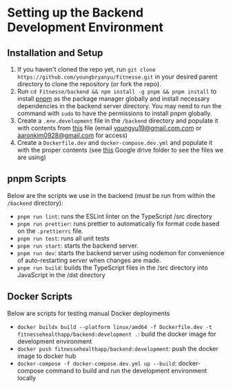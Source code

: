 # Setting up the Backend Development Environment

## Installation and Setup
1. If you haven't cloned the repo yet, run `git clone https://github.com/youngbryanyu/Fitnesse.git` in your desired parent directory to clone the repository (or fork the repo).
2. Run `cd Fitnesse/backend && npm install -g pnpm && pnpm install` to install [pnpm](https://pnpm.io/installation) as the package manager globally and install necessary dependencies in the backend server directory. You may need to run the command with `sudo` to have the permissions to install pnpm globally.
3. Create a `.env.development` file in the `/backend` directory and populate it with contents from [this](https://docs.google.com/document/d/1v_2SooRcI1OW46AoKvayGLqSEkgcaWslZUnSvw_SDfc/edit) file (email youngyu19@gmail.com.com or aaronkim0928@gmail.com for access)
4. Create a `Dockerfile.dev` and `docker-compose.dev.yml` and populate it with the proper contents (see [this](https://drive.google.com/drive/u/0/folders/1i7MrfKrkU-TGSF8EOaH4qX30OkuIliUg) Google drive folder to see the files we are using)

## pnpm Scripts
Below are the scripts we use in the backend (must be run from within the `/backend` directory):
- `pnpm run lint`: runs the ESLint linter on the TypeScript /src directory
- `pnpm run prettier`: runs prettier to automatically fix format code based on the `.prettierrc` file.
- `pnpm run test`: runs all unit tests
- `pnpm run start`: starts the backend server.
- `pnpm run dev`: starts the backend server using nodemon for convenience of auto-restarting server when changes are made. 
- `pnpm run build`: builds the TypeScript files in the /src directory into JavaScript in the /dst directory

## Docker Scripts
Below are scripts for testing manual Docker deployments
- `docker buildx build --platform linux/amd64 -f Dockerfile.dev -t fitnessehealthapp/backend:development .`: build the docker image for development environment
- `docker push fitnessehealthapp/backend:development`: push the docker image to docker hub
- `docker-compose -f docker-compose.dev.yml up --build`: docker-compose command to build and run the development environment locally